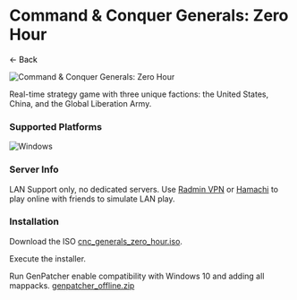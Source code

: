 # Command & Conquer Generals: Zero Hour
<a href="https://grlanparty.info" style="text-decoration: none; color: black;">&#8592; Back</a>

![Command & Conquer Generals: Zero Hour](https://shared.fastly.steamstatic.com/store_item_assets/steam/apps/2732960/header.jpg?t=1738077999)

Real-time strategy game with three unique factions: the United States, China, and the Global Liberation Army.


### Supported Platforms
![Windows](https://img.icons8.com/color/48/000000/windows-10.png)

### Server Info
LAN Support only, no dedicated servers. Use [Radmin VPN](https://www.radmin-vpn.com/) or [Hamachi](https://vpn.net/) to play online with friends to simulate LAN play.

### Installation
Download the ISO [cnc_generals_zero_hour.iso](https://grlanparty.info/assets/cnc_generals_zero_hour.iso). 

Execute the installer.

Run GenPatcher enable compatibility with Windows 10 and adding all mappacks. [genpatcher_offline.zip](https://grlanparty.info/assets/genpatcher_offline.zip)
